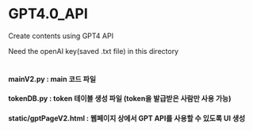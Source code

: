 # GPT4.0_API
Create contents using GPT4 API

Need the openAI key(saved .txt file) in this directory
<br></br>
#### mainV2.py : main 코드 파일
#### tokenDB.py : token 테이블 생성 파일 (token을 발급받은 사람만 사용 가능)
#### static/gptPageV2.html : 웹페이지 상에서 GPT API를 사용할 수 있도록 UI 생성
